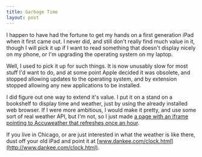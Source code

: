 ```yaml
---
title: Garbage Time
layout: post
---
```


I happen to have had the fortune to get my hands on a first generation
iPad when it first came out.  I never did, and still don't really find
much value in it, though I will pick it up if I want to read something
that doesn't display nicely on my phone, or I'm upgrading the
operating system on my laptop.

Well, I used to pick it up for such things.  It is now unusably slow
for most stuff I'd want to do, and at some point Apple decided it was
obsolete, and stopped allowing updates to the operating system, and
by extension stopped allowing any new applications to be installed.

I did figure out one way to extend it's value.  I put it on a stand on
a bookshelf to display time and weather, just by using the already
installed web browser.  If I were more ambitious, I would make it
pretty, and use some sort of real weather API, but I'm not, so I just
made
[a page with an iframe pointing to Accuweather that refreshes once an hour][1].

If you live in Chicago, or are just interested in what the weather is
like there, dust off your old iPad and point it at
[www.dankee.com/clock.html](http://www.dankee.com/clock.html).

[1]: https://github.com/ideal-knee/ideal-knee.github.io/blob/bbc5362e831fa2cc2ef7cd6619ac5bbfb923e3dc/clock.html
